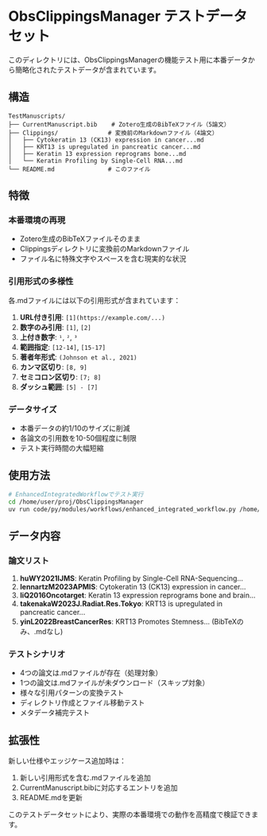 # ObsClippingsManager テストデータセット

このディレクトリには、ObsClippingsManagerの機能テスト用に本番データから簡略化されたテストデータが含まれています。

## 構造

```
TestManuscripts/
├── CurrentManuscript.bib    # Zotero生成のBibTeXファイル（5論文）
├── Clippings/              # 変換前のMarkdownファイル（4論文）
│   ├── Cytokeratin 13 (CK13) expression in cancer...md
│   ├── KRT13 is upregulated in pancreatic cancer...md
│   ├── Keratin 13 expression reprograms bone...md
│   └── Keratin Profiling by Single-Cell RNA...md
└── README.md               # このファイル
```

## 特徴

### 本番環境の再現
- Zotero生成のBibTeXファイルそのまま
- Clippingsディレクトリに変換前のMarkdownファイル
- ファイル名に特殊文字やスペースを含む現実的な状況

### 引用形式の多様性
各.mdファイルには以下の引用形式が含まれています：

1. **URL付き引用**: `[1](https://example.com/...)`
2. **数字のみ引用**: `[1]`, `[2]`
3. **上付き数字**: `¹`, `²`, `³`
4. **範囲指定**: `[12-14]`, `[15-17]`
5. **著者年形式**: `(Johnson et al., 2021)`
6. **カンマ区切り**: `[8, 9]`
7. **セミコロン区切り**: `[7; 8]`
8. **ダッシュ範囲**: `[5] - [7]`

### データサイズ
- 本番データの約1/10のサイズに削減
- 各論文の引用数を10-50個程度に制限
- テスト実行時間の大幅短縮

## 使用方法

```bash
# EnhancedIntegratedWorkflowでテスト実行
cd /home/user/proj/ObsClippingsManager
uv run code/py/modules/workflows/enhanced_integrated_workflow.py /home/user/proj/ObsClippingsManager/TestManuscripts
```

## データ内容

### 論文リスト
1. **huWY2021IJMS**: Keratin Profiling by Single-Cell RNA-Sequencing...
2. **lennartzM2023APMIS**: Cytokeratin 13 (CK13) expression in cancer... 
3. **liQ2016Oncotarget**: Keratin 13 expression reprograms bone and brain...
4. **takenakaW2023J.Radiat.Res.Tokyo**: KRT13 is upregulated in pancreatic cancer...
5. **yinL2022BreastCancerRes**: KRT13 Promotes Stemness... (BibTeXのみ、.mdなし)

### テストシナリオ
- 4つの論文は.mdファイルが存在（処理対象）
- 1つの論文は.mdファイルが未ダウンロード（スキップ対象）
- 様々な引用パターンの変換テスト
- ディレクトリ作成とファイル移動テスト
- メタデータ補完テスト

## 拡張性

新しい仕様やエッジケース追加時は：
1. 新しい引用形式を含む.mdファイルを追加
2. CurrentManuscript.bibに対応するエントリを追加
3. README.mdを更新

このテストデータセットにより、実際の本番環境での動作を高精度で検証できます。 